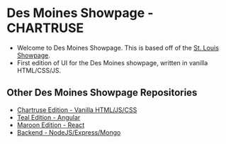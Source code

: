 # Des Moines Showpage - CHARTRUSE

- Welcome to Des Moines Showpage. This is based off of the [St. Louis Showpage](https://stlshowpage.com/).
- First edition of UI for the Des Moines showpage, written in vanilla HTML/CSS/JS.

## Other Des Moines Showpage Repositories

- [Chartruse Edition - Vanilla HTML/JS/CSS](https://github.com/adam-on-the-internet/des_moines_showpage)
- [Teal Edition - Angular](https://github.com/adam-on-the-internet/des-moines-showpage-teal)
- [Maroon Edition - React]()
- [Backend - NodeJS/Express/Mongo](https://github.com/adam-on-the-internet/basic-express-app)
